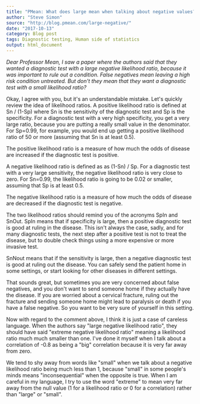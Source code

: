 ```yaml
---
title: "PMean: What does large mean when talking about negative values?"
author: "Steve Simon"
source: "http://blog.pmean.com/large-negative/"
date: "2017-10-13"
category: Blog post
tags: Diagnostic testing, Human side of statistics
output: html_document
---
```


*Dear Professor Mean, I saw a paper where the authors said that they
wanted a diagnostic test with a large negative likelihood ratio, because
it was important to rule out a condition. False negatives mean leaving a
high risk condition untreated. But don't they mean that they want a
diagnostic test with a small likelihood ratio?*

<!---more--->

Okay, I agree with you, but it's an understandable mistake. Let's
quickly review the idea of likelihood ratios. A positive likelihood
ratio is defined at Sn / (1-Sp) where Sn is the sensitivity of the
diagnostic test and Sp is the specificity. For a diagnostic test with a
very high specificity, you get a very large ratio, because you are
putting a really small value in the denominator. For Sp=0.99, for
example, you would end up getting a positive likelihood ratio of 50 or
more (assuming that Sn is at least 0.5).

The positive likelihood ratio is a measure of how much the odds of
disease are increased if the diagnostic test is positive.

A negative likelihood ratio is defined as as (1-Sn) / Sp. For a
diagnostic test with a very large sensitivity, the negative likelihood
ratio is very close to zero. For Sn=0.99, the likelihood ratio is going
to be 0.02 or smaller, assuming that Sp is at least 0.5.

The negative likelihood ratio is a measure of how much the odds of
disease are decreased if the diagnostic test is negative.

The two likelihood ratios should remind you of the acronyms SpIn and
SnOut. SpIn means that if specificity is large, then a positive
diagnostic test is good at ruling in the disease. This isn't always the
case, sadly, and for many diagnostic tests, the next step after a
positive test is not to treat the disease, but to double check things
using a more expensive or more invasive test.

SnNout means that if the sensitivity is large, then a negative
diagnostic test is good at ruling out the disease. You can safely send
the patient home in some settings, or start looking for other diseases
in different settings.

That sounds great, but sometimes you are very concerned about false
negatives, and you don't want to send someone home if they actually have
the disease. If you are worried about a cervical fracture, ruling out
the fracture and sending someone home might lead to paralysis or death
if you have a false negative. So you want to be very sure of yourself in
this setting.

Now with regard to the comment above, I think it is just a case of
careless language. When the authors say "large negative likelihood
ratio", they should have said "extreme negative likelihood ratio"
meaning a likelihood ratio much much smaller than one. I've done it
myself when I talk about a correlation of -0.8 as being a "big"
correlation because it is very far away from zero.

We tend to shy away from words like "small" when we talk about a
negative likelihood ratio being much less than 1, because "small" in
some people's minds means "inconsequential" when the opposite is true.
When I am careful in my language, I try to use the word "extreme" to
mean very far away from the null value (1 for a likelihood ratio or 0
for a correlation) rather than "large" or "small".


